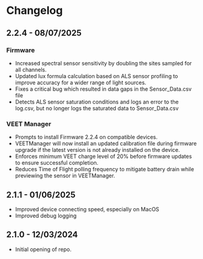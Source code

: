 # Changelog

## 2.2.4 - 08/07/2025

### Firmware

* Increased spectral sensor sensitivity by doubling the sites sampled for all channels.
* Updated lux formula calculation based on ALS sensor profiling to improve accuracy for a wider range of light sources.
* Fixes a critical bug which resulted in data gaps in the Sensor_Data.csv file
* Detects ALS sensor saturation conditions and logs an error to the log.csv, but no longer logs the saturated data to Sensor_Data.csv

### VEET Manager

* Prompts to install Firmware 2.2.4 on compatible devices.
* VEETManager will now install an updated calibration file during firmware upgrade if the latest version is not already installed on the device.
* Enforces minimum VEET charge level of 20% before firmware updates to ensure successful completion.
* Reduces Time of Flight polling frequency to mitigate battery drain while previewing the sensor in VEETManager.

## 2.1.1 - 01/06/2025

* Improved device connecting speed, especially on MacOS
* Improved debug logging

## 2.1.0 - 12/03/2024

* Initial opening of repo.

